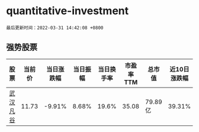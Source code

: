 # quantitative-investment

`最后更新时间：2022-03-31 14:42:08 +0800`

## 强势股票

|股票|当前价|当日涨跌幅|当日振幅|当日换手率|市盈率TTM|总市值|近10日涨跌幅|
|----|----|----|----|----|----|----|----|
|[武汉凡谷](https://xueqiu.com/S/SZ002194)|11.73|-9.91%|8.68%|19.6%|35.08|79.89亿|39.31%|
